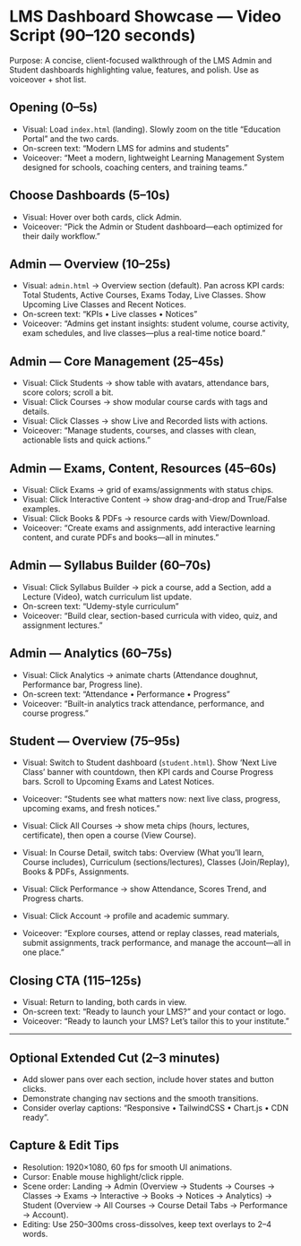 # LMS Dashboard Showcase — Video Script (90–120 seconds)

Purpose: A concise, client-focused walkthrough of the LMS Admin and Student dashboards highlighting value, features, and polish. Use as voiceover + shot list.

## Opening (0–5s)
- Visual: Load `index.html` (landing). Slowly zoom on the title “Education Portal” and the two cards.
- On-screen text: “Modern LMS for admins and students”
- Voiceover: “Meet a modern, lightweight Learning Management System designed for schools, coaching centers, and training teams.”

## Choose Dashboards (5–10s)
- Visual: Hover over both cards, click Admin.
- Voiceover: “Pick the Admin or Student dashboard—each optimized for their daily workflow.”

## Admin — Overview (10–25s)
- Visual: `admin.html` → Overview section (default). Pan across KPI cards: Total Students, Active Courses, Exams Today, Live Classes. Show Upcoming Live Classes and Recent Notices.
- On-screen text: “KPIs • Live classes • Notices”
- Voiceover: “Admins get instant insights: student volume, course activity, exam schedules, and live classes—plus a real-time notice board.”

## Admin — Core Management (25–45s)
- Visual: Click Students → show table with avatars, attendance bars, score colors; scroll a bit.
- Visual: Click Courses → show modular course cards with tags and details.
- Visual: Click Classes → show Live and Recorded lists with actions.
- Voiceover: “Manage students, courses, and classes with clean, actionable lists and quick actions.”

## Admin — Exams, Content, Resources (45–60s)
- Visual: Click Exams → grid of exams/assignments with status chips.
- Visual: Click Interactive Content → show drag-and-drop and True/False examples.
- Visual: Click Books & PDFs → resource cards with View/Download.
- Voiceover: “Create exams and assignments, add interactive learning content, and curate PDFs and books—all in minutes.”

## Admin — Syllabus Builder (60–70s)
- Visual: Click Syllabus Builder → pick a course, add a Section, add a Lecture (Video), watch curriculum list update.
- On-screen text: “Udemy-style curriculum”
- Voiceover: “Build clear, section-based curricula with video, quiz, and assignment lectures.”

## Admin — Analytics (60–75s)
- Visual: Click Analytics → animate charts (Attendance doughnut, Performance bar, Progress line).
- On-screen text: “Attendance • Performance • Progress”
- Voiceover: “Built-in analytics track attendance, performance, and course progress.”

## Student — Overview (75–95s)
- Visual: Switch to Student dashboard (`student.html`). Show ‘Next Live Class’ banner with countdown, then KPI cards and Course Progress bars. Scroll to Upcoming Exams and Latest Notices.
- Voiceover: “Students see what matters now: next live class, progress, upcoming exams, and fresh notices.”

- Visual: Click All Courses → show meta chips (hours, lectures, certificate), then open a course (View Course).
- Visual: In Course Detail, switch tabs: Overview (What you’ll learn, Course includes), Curriculum (sections/lectures), Classes (Join/Replay), Books & PDFs, Assignments.
- Visual: Click Performance → show Attendance, Scores Trend, and Progress charts.
- Visual: Click Account → profile and academic summary.
- Voiceover: “Explore courses, attend or replay classes, read materials, submit assignments, track performance, and manage the account—all in one place.”

## Closing CTA (115–125s)
- Visual: Return to landing, both cards in view.
- On-screen text: “Ready to launch your LMS?” and your contact or logo.
- Voiceover: “Ready to launch your LMS? Let’s tailor this to your institute.”

---

## Optional Extended Cut (2–3 minutes)
- Add slower pans over each section, include hover states and button clicks.
- Demonstrate changing nav sections and the smooth transitions.
- Consider overlay captions: “Responsive • TailwindCSS • Chart.js • CDN ready”.

## Capture & Edit Tips
- Resolution: 1920×1080, 60 fps for smooth UI animations.
- Cursor: Enable mouse highlight/click ripple.
- Scene order: Landing → Admin (Overview → Students → Courses → Classes → Exams → Interactive → Books → Notices → Analytics) → Student (Overview → All Courses → Course Detail Tabs → Performance → Account).
- Editing: Use 250–300ms cross-dissolves, keep text overlays to 2–4 words.
